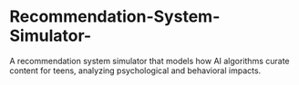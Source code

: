 # Recommendation-System-Simulator-
A recommendation system simulator that models how AI algorithms curate content for teens, analyzing psychological and behavioral impacts.
